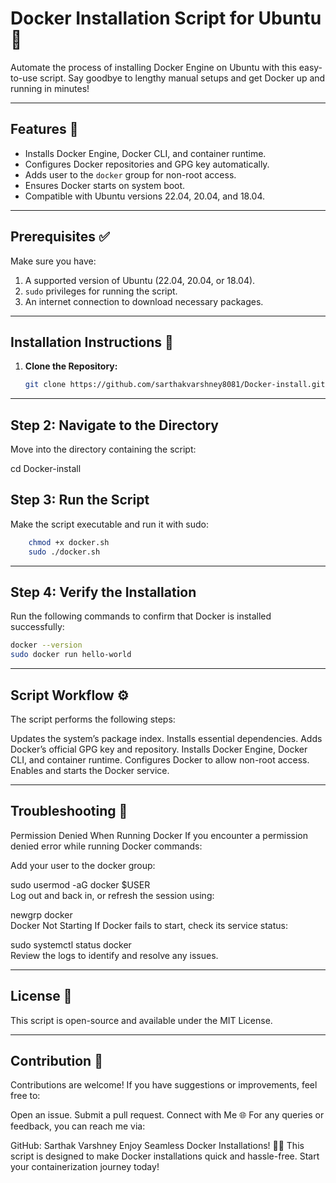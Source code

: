 # Docker Installation Script for Ubuntu 🐳  

Automate the process of installing Docker Engine on Ubuntu with this easy-to-use script. Say goodbye to lengthy manual setups and get Docker up and running in minutes!  

---

## Features 🚀  
- Installs Docker Engine, Docker CLI, and container runtime.  
- Configures Docker repositories and GPG key automatically.  
- Adds user to the `docker` group for non-root access.  
- Ensures Docker starts on system boot.  
- Compatible with Ubuntu versions 22.04, 20.04, and 18.04.  

---

## Prerequisites ✅  
Make sure you have:  
1. A supported version of Ubuntu (22.04, 20.04, or 18.04).  
2. `sudo` privileges for running the script.  
3. An internet connection to download necessary packages.  

---

## Installation Instructions 📖  

1. **Clone the Repository:**  
   ```bash  
   git clone https://github.com/sarthakvarshney8081/Docker-install.git

---   
## Step 2: Navigate to the Directory
Move into the directory containing the script:


cd Docker-install  
## Step 3: Run the Script
Make the script executable and run it with sudo:
```bash
    chmod +x docker.sh  
    sudo ./docker.sh  
```
---
## Step 4: Verify the Installation
Run the following commands to confirm that Docker is installed successfully:
   ```bash
   docker --version  
   sudo docker run hello-world  
   ```
---
## Script Workflow ⚙️
The script performs the following steps:

Updates the system’s package index.
Installs essential dependencies.
Adds Docker’s official GPG key and repository.
Installs Docker Engine, Docker CLI, and container runtime.
Configures Docker to allow non-root access.
Enables and starts the Docker service.

---
## Troubleshooting 🔧
Permission Denied When Running Docker
If you encounter a permission denied error while running Docker commands:

Add your user to the docker group:

sudo usermod -aG docker $USER  
Log out and back in, or refresh the session using:

newgrp docker  
Docker Not Starting
If Docker fails to start, check its service status:

sudo systemctl status docker  
Review the logs to identify and resolve any issues.

---
## License 📄
This script is open-source and available under the MIT License.

---
## Contribution 🤝
Contributions are welcome! If you have suggestions or improvements, feel free to:

Open an issue.
Submit a pull request.
Connect with Me 🌐
For any queries or feedback, you can reach me via:

GitHub: Sarthak Varshney
Enjoy Seamless Docker Installations! 🐳🚀
This script is designed to make Docker installations quick and hassle-free. Start your containerization journey today!
